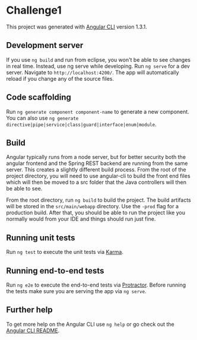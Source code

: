 # Challenge1

This project was generated with [Angular CLI](https://github.com/angular/angular-cli) version 1.3.1.

## Development server

If you use `ng build` and run from eclipse, you won't be able to see changes in real time. Instead, use ng serve while developing.
Run `ng serve` for a dev server. Navigate to `http://localhost:4200/`. The app will automatically reload if you change any of the source files.

## Code scaffolding

Run `ng generate component component-name` to generate a new component. You can also use `ng generate directive|pipe|service|class|guard|interface|enum|module`.

## Build

Angular typically runs from a node server, but for better security both the angular frontend and the Spring REST backend are running from the same server. This creates a slightly different build process. From the root of the project directory, you will need to use angular-cli to build the front end files which will then be moved to a src folder that the Java controllers will then be able to see.

From the root directory, run `ng build` to build the project. The build artifacts will be stored in the `src/main/webapp` directory. Use the `-prod` flag for a production build. After that, you should be able to run the project like you normally would from your IDE and things should run just fine.

## Running unit tests

Run `ng test` to execute the unit tests via [Karma](https://karma-runner.github.io).

## Running end-to-end tests

Run `ng e2e` to execute the end-to-end tests via [Protractor](http://www.protractortest.org/).
Before running the tests make sure you are serving the app via `ng serve`.

## Further help

To get more help on the Angular CLI use `ng help` or go check out the [Angular CLI README](https://github.com/angular/angular-cli/blob/master/README.md).
